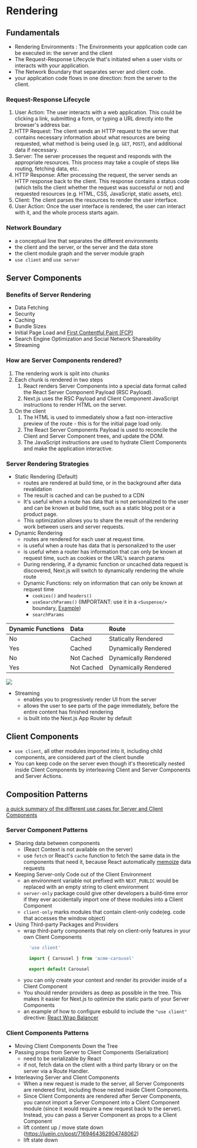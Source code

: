 # Rendering
## Fundamentals
- Rendering Environments
: The Environments your application code can be executed in: the server and the client
- The Request-Response Lifecycle that's initiated when a user visits or interacts with your application.
- The Network Boundary that separates server and client code.
- your application code flows in one direction: from the server to the client.

### Request-Response Lifecycle
1. User Action: The user interacts with a web application. This could be clicking a link, submitting a form, or typing a URL directly into the browser's address bar.
2. HTTP Request: The client sends an HTTP request to the server that contains necessary information about what resources are being requested, what method is being used (e.g. `GET`, `POST`), and additional data if necessary.
3. Server: The server processes the request and responds with the appropriate resources. This process may take a couple of steps like routing, fetching data, etc.
4. HTTP Response: After processing the request, the server sends an HTTP response back to the client. This response contains a status code (which tells the client whether the request was successful or not) and requested resources (e.g. HTML, CSS, JavaScript, static assets, etc).
5. Client: The client parses the resources to render the user interface.
6. User Action: Once the user interface is rendered, the user can interact with it, and the whole process starts again.

### Network Boundary
- a conceptual line that separates the different environments
- the client and the server, or the server and the data store
- the client module graph and the server module graph
- `use client` and `use server`


## Server Components
### Benefits of Server Rendering
- Data Fetching
- Security
- Caching
- Bundle Sizes
- Initial Page Load and [First Contentful Paint (FCP)](https://web.dev/articles/fcp)
- Search Engine Optimization and Social Network Shareability
- Streaming

### How are Server Components rendered?
1. The rendering work is split into chunks
2. Each chunk is rendered in two steps
   1. React renders Server Components into a special data format called the React Server Component Payload (RSC Payload).
   2. Next.js uses the RSC Payload and Client Component JavaScript instructions to render HTML on the server.
3. On the client
   1. The HTML is used to immediately show a fast non-interactive preview of the route - this is for the initial page load only.
   2. The React Server Components Payload is used to reconcile the Client and Server Component trees, and update the DOM.
   3. The JavaScript instructions are used to hydrate Client Components and make the application interactive.

### Server Rendering Strategies
- Static Rendering (Default)
  - routes are rendered at build time, or in the background after data revalidation
  - The result is cached and can be pushed to a CDN
  - It's useful when a route has data that is not personalized to the user and can be known at build time, such as a static blog post or a product page.
  - This optimization allows you to share the result of the rendering work between users and server requests.
- Dynamic Rendering
  - routes are rendered for each user at request time.
  - is useful when a route has data that is personalized to the user
  - is useful when a router has information that can only be known at request time, such as cookies or the URL's search params
  - During rendering, if a dynamic function or uncached data request is discovered, Next.js will switch to dynamically rendering the whole route
  - Dynamic Functions: rely on information that can only be known at request time
    - `cookies()` and `headers()`
    - `useSearchParams()` (IMPORTANT: use it in a `<Suspense/>` boundary, [Example](https://nextjs.org/docs/app/api-reference/functions/use-search-params#static-rendering))
    - `searchParams`


| Dynamic Functions | Data       | Route                |
| :---------------- | :--------- | :------------------- |
| No                | Cached     | Statically Rendered  |
| Yes               | Cached     | Dynamically Rendered |
| No                | Not Cached | Dynamically Rendered |
| Yes               | Not Cached | Dynamically Rendered |

![](https://nextjs.org/_next/image?url=%2Fdocs%2Fdark%2Fstatic-and-dynamic-routes.png&w=3840&q=75&dpl=dpl_Fpx7kMYuAx67q69KZVM7W7w2kwd5)

- Streaming
  - enables you to progressively render UI from the server
  - allows the user to see parts of the page immediately, before the entire content has finished rendering
  - is built into the Next.js App Router by default

## Client Components
- `use client`, all other modules imported into it, including child components, are considered part of the client bundle
- You can keep code on the server even though it's theoretically nested inside Client Components by interleaving Client and Server Components and Server Actions.

## Composition Patterns
[a quick summary of the different use cases for Server and Client Components](https://nextjs.org/docs/app/building-your-application/rendering/composition-patterns#when-to-use-server-and-client-components)

### Server Component Patterns
- Sharing data between components
  - (React Context is not available on the server)
  - use `fetch` or React's `cache` function to fetch the same data in the components that need it, because React automatically [memoize](https://nextjs.org/docs/app/building-your-application/caching#request-memoization) data requests
- Keeping Server-only Code out of the Client Environment
  - an environment variable not prefixed with `NEXT_PUBLIC` would be replaced with an empty string to client environment
  - `server-only` package could give other developers a build-time error if they ever accidentally import one of these modules into a Client Component
  - `client-only` marks modules that contain client-only code(eg. code that accesses the window object)
- Using Third-party Packages and Providers
  - wrap third-party components that rely on client-only features in your own Client Components
    ```ts
      'use client'

      import { Carousel } from 'acme-carousel'

      export default Carousel
    ```
  - you can only create your context and render its provider inside of a Client Component
  - You should render providers as deep as possible in the tree. This makes it easier for Next.js to optimize the static parts of your Server Components
  - an example of how to configure esbuild to include the `"use client"` directive: [React Wrap Balancer](https://github.com/shuding/react-wrap-balancer/blob/main/tsup.config.ts#L10-L13)

### Client Components Patterns
- Moving Client Components Down the Tree
- Passing props from Server to Client Components (Serialization)
  - need to be serializable by React
  - if not, fetch data on the client with a third party library or on the server via a Route Handler.
- Interleaving Server and Client Components
  - When a new request is made to the server, all Server Components are rendered first, including those nested inside Client Components.
  - Since Client Components are rendered after Server Components, you cannot import a Server Component into a Client Component module (since it would require a new request back to the server). Instead, you can pass a Server Component as props to a Client Component
  - lift content up / move state down (https://juejin.cn/post/7169464362904748062)
  - lift state down

